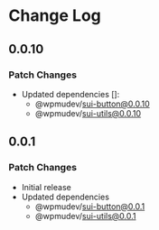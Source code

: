 # Change Log

## 0.0.10

### Patch Changes

- Updated dependencies []:
  - @wpmudev/sui-button@0.0.10
  - @wpmudev/sui-utils@0.0.10

## 0.0.1

### Patch Changes

- Initial release
- Updated dependencies
  - @wpmudev/sui-button@0.0.1
  - @wpmudev/sui-utils@0.0.1
